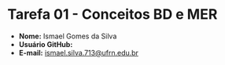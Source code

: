 # Tarefa 01 - Conceitos BD e MER

- **Nome:** Ismael Gomes da Silva
- **Usuário GitHub:** <Ismael-back>
- **E-mail:** ismael.silva.713@ufrn.edu.br